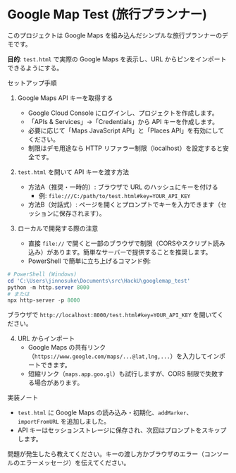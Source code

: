 # Google Map Test (旅行プランナー)

このプロジェクトは Google Maps を組み込んだシンプルな旅行プランナーのデモです。

**目的**: `test.html` で実際の Google Maps を表示し、URL からピンをインポートできるようにする。

セットアップ手順

1. Google Maps API キーを取得する
   - Google Cloud Console にログインし、プロジェクトを作成します。
   - 「APIs & Services」→「Credentials」から API キーを作成します。
   - 必要に応じて「Maps JavaScript API」と「Places API」を有効にしてください。
   - 制限はデモ用途なら HTTP リファラー制限（localhost）を設定すると安全です。

2. `test.html` を開いて API キーを渡す方法
   - 方法A（推奨・一時的）: ブラウザで URL のハッシュにキーを付ける
     - 例: `file:///C:/path/to/test.html#key=YOUR_API_KEY`
   - 方法B（対話式）: ページを開くとプロンプトでキーを入力できます（セッションに保存されます）。

3. ローカルで開発する際の注意
   - 直接 `file://` で開くと一部のブラウザで制限（CORSやスクリプト読み込み）があります。簡単なサーバーで提供することを推奨します。
   - PowerShell で簡単に立ち上げるコマンド例:

```powershell
# PowerShell (Windows)
cd 'C:\Users\jinnosuke\Documents\src\HackU\googlemap_test'
python -m http.server 8000
# または
npx http-server -p 8000
```

ブラウザで `http://localhost:8000/test.html#key=YOUR_API_KEY` を開いてください。

4. URL からインポート
   - Google Maps の共有リンク（`https://www.google.com/maps/...@lat,lng,...`）を入力してインポートできます。
   - 短縮リンク（`maps.app.goo.gl`）も試行しますが、CORS 制限で失敗する場合があります。

実装ノート

- `test.html` に Google Maps の読み込み・初期化、`addMarker`、`importFromURL` を追加しました。
- API キーはセッションストレージに保存され、次回はプロンプトをスキップします。

問題が発生したら教えてください。キーの渡し方かブラウザのエラー（コンソールのエラーメッセージ）を伝えてください。
